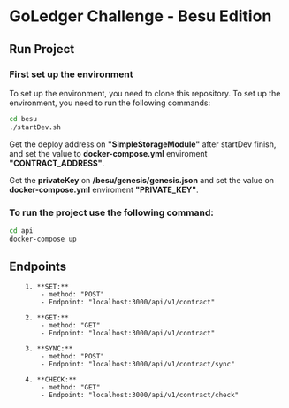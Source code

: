 # GoLedger Challenge - Besu Edition

## Run Project

### First set up the environment

To set up the environment, you need to clone this repository.
To set up the environment, you need to run the following commands:

```bash
cd besu
./startDev.sh
```

Get the deploy address on **"SimpleStorageModule"** after startDev finish, and set the value to **docker-compose.yml** enviroment **"CONTRACT_ADDRESS"**.

Get the **privateKey** on **/besu/genesis/genesis.json** and set the value on **docker-compose.yml** enviroment **"PRIVATE_KEY"**.

### To run the project use the following command:

```bash
cd api
docker-compose up
```

## Endpoints
		1. **SET:**
			- method: "POST"
			- Endpoint: "localhost:3000/api/v1/contract"

		2. **GET:**
			- method: "GET"
			- Endpoint: "localhost:3000/api/v1/contract"

		3. **SYNC:**
			- method: "POST"
			- Endpoint: "localhost:3000/api/v1/contract/sync"

		4. **CHECK:**
			- method: "GET"
			- Endpoint: "localhost:3000/api/v1/contract/check"


